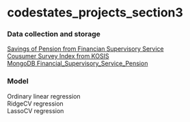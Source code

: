 # codestates_projects_section3

### Data collection and storage
[Savings of Pension from Financian Supervisory Service](https://100lifeplan.fss.or.kr/openApi/pensionDisclosureInfo1.do) </br>
[Cousumer Survey Index from KOSIS](https://kosis.kr/statHtml/statHtml.do?orgId=301&tblId=DT_511Y003&vw_cd=MT_ZTITLE&list_id=J1_301020&scrId=&seqNo=&lang_mode=ko&obj_var_id=&itm_id=&conn_path=MT_ZTITLE&path=%252FstatisticsList%252FstatisticsListIndex.do)</br>
[MongoDB Financial_Supervisory_Service_Pension](https://cloud.mongodb.com/v2/6353ac876d66837e083dd786#metrics/replicaSet/6353ad7a7c6b5e15d601cd1a/explorer/Financial_Supervisory_Service_Pension/2019_4Q/find)


### Model
Ordinary linear regression </br>
RidgeCV regression </br>
LassoCV regression </br>

